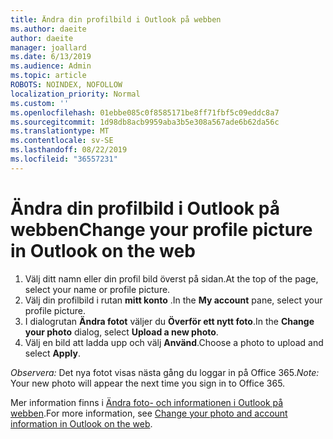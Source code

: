 ```yaml
---
title: Ändra din profilbild i Outlook på webben
ms.author: daeite
author: daeite
manager: joallard
ms.date: 6/13/2019
ms.audience: Admin
ms.topic: article
ROBOTS: NOINDEX, NOFOLLOW
localization_priority: Normal
ms.custom: ''
ms.openlocfilehash: 01ebbe085c0f8585171be8ff71fbf5c09eddc8a7
ms.sourcegitcommit: 1d98db8acb9959aba3b5e308a567ade6b62da56c
ms.translationtype: MT
ms.contentlocale: sv-SE
ms.lasthandoff: 08/22/2019
ms.locfileid: "36557231"
---
```

# <a name="change-your-profile-picture-in-outlook-on-the-web"></a><span data-ttu-id="67a32-102">Ändra din profilbild i Outlook på webben</span><span class="sxs-lookup"><span data-stu-id="67a32-102">Change your profile picture in Outlook on the web</span></span>

1. <span data-ttu-id="67a32-103">Välj ditt namn eller din profil bild överst på sidan.</span><span class="sxs-lookup"><span data-stu-id="67a32-103">At the top of the page, select your name or profile picture.</span></span>
1. <span data-ttu-id="67a32-104">Välj din profilbild i rutan **mitt konto** .</span><span class="sxs-lookup"><span data-stu-id="67a32-104">In the **My account** pane, select your profile picture.</span></span>
1. <span data-ttu-id="67a32-105">I dialogrutan **Ändra fotot** väljer du **Överför ett nytt foto**.</span><span class="sxs-lookup"><span data-stu-id="67a32-105">In the **Change your photo** dialog, select **Upload a new photo**.</span></span>
1. <span data-ttu-id="67a32-106">Välj en bild att ladda upp och välj **Använd**.</span><span class="sxs-lookup"><span data-stu-id="67a32-106">Choose a photo to upload and select **Apply**.</span></span>

<span data-ttu-id="67a32-107">*Observera:* Det nya fotot visas nästa gång du loggar in på Office 365.</span><span class="sxs-lookup"><span data-stu-id="67a32-107">*Note:* Your new photo will appear the next time you sign in to Office 365.</span></span>

<span data-ttu-id="67a32-108">Mer information finns i [Ändra foto- och informationen i Outlook på webben](https://support.office.com/article/b2dbb289-851d-4bed-93c3-3e136f5659ec).</span><span class="sxs-lookup"><span data-stu-id="67a32-108">For more information, see [Change your photo and account information in Outlook on the web](https://support.office.com/article/b2dbb289-851d-4bed-93c3-3e136f5659ec).</span></span>